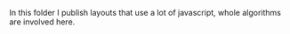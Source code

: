 In this folder I publish layouts that use a lot of javascript, whole algorithms are involved here.
